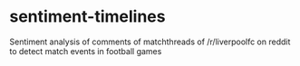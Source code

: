 # sentiment-timelines
Sentiment analysis of comments of matchthreads of /r/liverpoolfc on reddit to detect match events in football games
